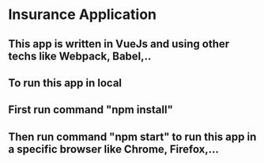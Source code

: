 # Insurance Application

## This app is written in VueJs and using other techs like Webpack, Babel,..

## To run this app in local

## First run command "npm install"

## Then run command "npm start" to run this app in a specific browser like Chrome, Firefox,...

